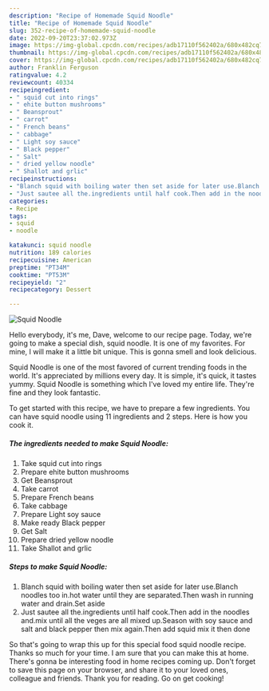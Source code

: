 ```yaml
---
description: "Recipe of Homemade Squid Noodle"
title: "Recipe of Homemade Squid Noodle"
slug: 352-recipe-of-homemade-squid-noodle
date: 2022-09-20T23:37:02.973Z
image: https://img-global.cpcdn.com/recipes/adb17110f562402a/680x482cq70/squid-noodle-recipe-main-photo.jpg
thumbnail: https://img-global.cpcdn.com/recipes/adb17110f562402a/680x482cq70/squid-noodle-recipe-main-photo.jpg
cover: https://img-global.cpcdn.com/recipes/adb17110f562402a/680x482cq70/squid-noodle-recipe-main-photo.jpg
author: Franklin Ferguson
ratingvalue: 4.2
reviewcount: 40334
recipeingredient:
- " squid cut into rings"
- " ehite button mushrooms"
- " Beansprout"
- " carrot"
- " French beans"
- " cabbage"
- " Light soy sauce"
- " Black pepper"
- " Salt"
- " dried yellow noodle"
- " Shallot and grlic"
recipeinstructions:
- "Blanch squid with boiling water then set aside for later use.Blanch noodles too in.hot water until they are separated.Then wash in running water and drain.Set aside"
- "Just sautee all the.ingredients until half cook.Then add in the noodles and.mix until all the veges are all mixed up.Season with soy sauce and salt and black pepper then mix again.Then add squid mix it then done"
categories:
- Recipe
tags:
- squid
- noodle

katakunci: squid noodle 
nutrition: 189 calories
recipecuisine: American
preptime: "PT34M"
cooktime: "PT53M"
recipeyield: "2"
recipecategory: Dessert

---
```



![Squid Noodle](https://img-global.cpcdn.com/recipes/adb17110f562402a/680x482cq70/squid-noodle-recipe-main-photo.jpg)

Hello everybody, it's me, Dave, welcome to our recipe page. Today, we're going to make a special dish, squid noodle. It is one of my favorites. For mine, I will make it a little bit unique. This is gonna smell and look delicious.



Squid Noodle is one of the most favored of current trending foods in the world. It's appreciated by millions every day. It is simple, it's quick, it tastes yummy. Squid Noodle is something which I've loved my entire life. They're fine and they look fantastic.


To get started with this recipe, we have to prepare a few ingredients. You can have squid noodle using 11 ingredients and 2 steps. Here is how you cook it.

<!--inarticleads1-->

##### The ingredients needed to make Squid Noodle:

1. Take  squid cut into rings
1. Prepare  ehite button mushrooms
1. Get  Beansprout
1. Take  carrot
1. Prepare  French beans
1. Take  cabbage
1. Prepare  Light soy sauce
1. Make ready  Black pepper
1. Get  Salt
1. Prepare  dried yellow noodle
1. Take  Shallot and grlic




<!--inarticleads2-->

##### Steps to make Squid Noodle:

1. Blanch squid with boiling water then set aside for later use.Blanch noodles too in.hot water until they are separated.Then wash in running water and drain.Set aside
1. Just sautee all the.ingredients until half cook.Then add in the noodles and.mix until all the veges are all mixed up.Season with soy sauce and salt and black pepper then mix again.Then add squid mix it then done




So that's going to wrap this up for this special food squid noodle recipe. Thanks so much for your time. I am sure that you can make this at home. There's gonna be interesting food in home recipes coming up. Don't forget to save this page on your browser, and share it to your loved ones, colleague and friends. Thank you for reading. Go on get cooking!
